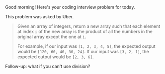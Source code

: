 Good morning! Here's your coding interview problem for today.

This problem was asked by Uber.

> Given an array of integers, return a new array such that each element at index `i` of the new array is the product of all the numbers in the original array except the one at `i`.
>
> For example, if our input was `[1, 2, 3, 4, 5]`, the expected output would be `[120, 60, 40, 30, 24]`. If our input was `[3, 2, 1]`, the expected output would be `[2, 3, 6]`.

Follow-up: what if you can't use division?
